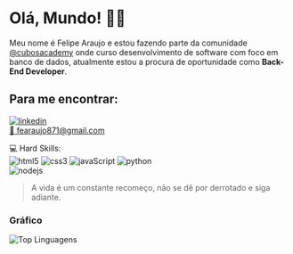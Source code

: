# Olá, Mundo! :raising_hand_man:
Meu nome é Felipe Araujo e estou fazendo parte da comunidade [@cubosacademy](https://cubos.academy/) onde curso desenvolvimento de software com foco em banco de dados, atualmente estou a procura de oportunidade como **Back-End Developer**.

## Para me encontrar:
[![linkedin](https://img.shields.io/badge/LinkedIn-0077B5?style=for-the-badge&logo=linkedin&logoColor=white)](https://www.linkedin.com/in/felipe-araujo-9303b720b/)</br>
<a href="mailto:fearaujo871@gmail.com">:email: fearaujo871@gmail.com</a>

:computer: Hard Skills:  </br>
![html5](https://img.shields.io/badge/HTML5-E34F26?style=for-the-badge&logo=html5&logoColor=white) 
![css3](https://img.shields.io/badge/CSS3-1572B6?style=for-the-badge&logo=css3&logoColor=white) 
![javaScript](https://img.shields.io/badge/JavaScript-323330?style=for-the-badge&logo=javascript&logoColor=F7DF1E) 
![python](https://img.shields.io/badge/Python-FFD43B?style=for-the-badge&logo=python&logoColor=blue)  
![nodejs](https://img.shields.io/badge/Node%20js-339933?style=for-the-badge&logo=nodedotjs&logoColor=white)

> A vida é um constante recomeço, não se dê por derrotado e siga adiante.

### Gráfico
![Top Linguagens](https://github-readme-stats.vercel.app/api/top-langs/?username=felipearauj0&theme=onedark&custom_title=Top%20%Linguagens)
